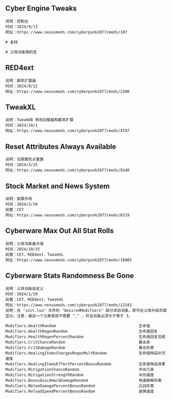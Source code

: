 ## Cyber Engine Tweaks

```
说明：控制台
时间：2024/9/13
网址：https://www.nexusmods.com/cyberpunk2077/mods/107
```

```shell
# 金钱

# 义体词条随机性

```



## RED4ext

```
说明：脚本扩展器
时间：2024/9/12
网址：https://www.nexusmods.com/cyberpunk2077/mods/2380
```



## TweakXL

```
说明：TweakDB 修改加载器和脚本扩展
时间：2024/10/1
网址：https://www.nexusmods.com/cyberpunk2077/mods/4197
```



## Reset Attributes Always Available

```
说明：无限属性点重置
时间：2024/3/25
网址：https://www.nexusmods.com/cyberpunk2077/mods/9240
```



## Stock Market and News System

```
说明：股票市场
时间：2024/2/28
前置：CET
网址：https://www.nexusmods.com/cyberpunk2077/mods/6319
```



## Cyberware Max Out All Stat Rolls

```
说明：义体词条最大值
时间：2024/10/15
前置：CET、RED4ext、TweakXL
网址：https://www.nexusmods.com/cyberpunk2077/mods/10005
```



## Cyberware Stats Randomness Be Gone

```
说明：义体词条自定义
时间：2024/1/29
前置：CET、RED4ext、TweakXL
网址：https://www.nexusmods.com/cyberpunk2077/mods/12343
说明：在 "init.lua" 文件的 "DesiredModifiers" 部分添加词条，即可在义体升级页面显示。注意：最后一个元素尾部不需要 "," ，并且词条必须大于等于 3。
```

```
Modifiers.HealthRandom                                    生命值
Modifiers.HealthRegenRandom                               生命值回复
Modifiers.HealthRegenPercentRandom                        生命值回复加成
Modifiers.CritChanceRandom                                暴击率
Modifiers.CritDamageRandom                                暴击伤害
Modifiers.HealingItemsChargesRegenMultRandom              生命值物品补充速度
Modifiers.HealingItemsEffectPercentBonusRandom            生命值物品效果
Modifiers.MitigationChanceRandom                          半伤几率
Modifiers.MitigationStrengthRandom                        半伤强度
Modifiers.BonusQuickHackDamageRandom                      快速破解伤害
Modifiers.MeleeDamagePercentBonusRandom                   近战伤害
Modifiers.ReloadSpeedPercentBonusRandom                   装弹速度
```

